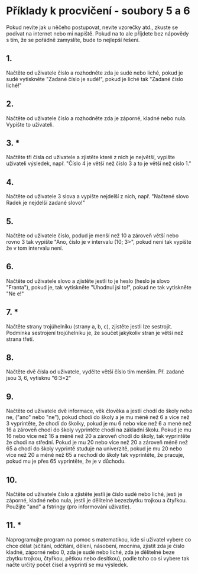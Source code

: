 # Příklady k procvičení - soubory 5 a 6

Pokud nevíte jak u něčeho postupovat, nevíte vzorečky atd., zkuste se podívat na internet nebo mi napiště. 
Pokud na to ale příjdete bez nápovědy s tím, že se pořádně zamyslíte, bude to
nejlepší řešení.

## 1.
Načtěte od uživatele číslo a rozhodněte zda je sudé nebo liché, pokud je sudé
vytiskněte "Zadané číslo je sudé!", pokud je liché tak "Zadané číslo liché!"

## 2.
Načtěte od uživatele číslo a rozhodněte zda je záporné, kladné nebo nula. Vypište
to uživateli.

## 3. *
Načtěte tři čísla od uživatele a zjistěte které z nich je největší, vypište 
uživateli výsledek, např. "Číslo 4 je větší než číslo 3 a to je větší než císlo 1."

## 4. 
Načtěte od uživatele 3 slova a vypište nejdelší z nich, např. 
"Načtené slovo Radek je nejdelší zadané slovo!"

## 5.
Načtěte od uživatele číslo, podud je menší než 10 a zároveň větší nebo rovno 3 tak vypište "Ano, číslo je v intervalu (10; 3>",
pokud není tak vypište že v tom intervalu není.

## 6.
Načtěte od uživatele slovo a zjistěte jestli to je heslo (heslo je slovo "Franta"), pokud je, tak vytiskněte "Uhodnul jsi to!", pokud ne tak vytiskněte 
"Ne e!"

## 7. *
Načtěte strany trojúhelníku (strany a, b, c), zjistěte jestli lze sestrojit. Podmínka sestrojení trojúhelníku je, že součet jakýkoliv stran je větší než
strana třetí.

## 8. 
Načtěte dvě čísla od uživatele, vydělte větší číslo tím menším. Př. zadané jsou 3, 6, vytisknu "6:3=2"

## 9. 
Načtěte od uživatele dvě informace, věk člověka a jestli chodí do školy nebo ne, ("ano" nebo "ne"), pokud chodí do školy a je mu méně než 6 a více než 3 vyprintěte, že chodí do školky, pokud je mu 6 nebo více než 6 a mené než 16 a zároveň chodí do školy vyprintěte chodí na základní školu. Pokud je mu 16 nebo více než 16 a méně než 20 a zároveň chodí do školy, tak vyprintěte že chodí na střední. Pokud je mu 20 nebo více než 20 a zároveň méně než 65 a chodí do školy vyprintě studuje na univerzitě, pokud je mu 20 nebo více než 20 a méně než 65 a nechodí do školy tak vyprintěte, že pracuje, pokud mu je přes 65 vyprintěte, že je v důchodu.

## 10. 
Načtěte od uživatele číslo a zjistěte jestli je číslo sudé nebo liché, jesti je záporné, kladné nebo nula, jestli je dělitelné bezezbytku trojkou a čtyřkou. Použijte "and" a fstringy (pro informování uživatle).

## 11. *
Naprogramujte program na pomoc s matematikou, kde si uživatel vybere co chce dělat (sčítání, odčítání, dělení, násobení, mocnina, zjistit zda je číslo kladné, záporné nebo 0, zda je sudé nebo liché, zda je dělitelné beze zbytku trojkou, čtyřkou, pětkou nebo desítkou), podle toho co si vybere 
tak načte určitý počet čísel a vyprintí se mu výsledek.




